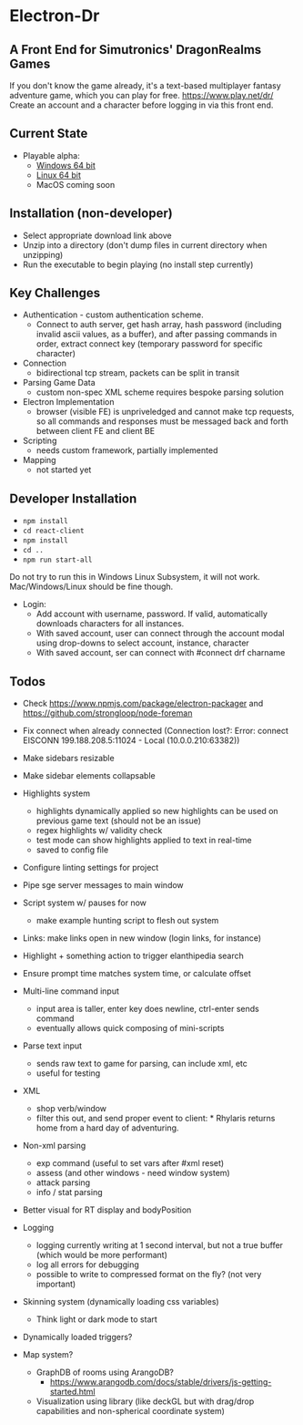 # Electron-Dr

## A Front End for Simutronics' DragonRealms Games
If you don't know the game already, it's a text-based multiplayer fantasy adventure game, which you can play for free. https://www.play.net/dr/ Create an account and a character before logging in via this front end.

## Current State
- Playable alpha:
  - [Windows 64 bit](https://drive.google.com/open?id=18pBQOA6ISHLldL7tHtSkUYgWEV3cKLJj)
  - [Linux 64 bit](https://drive.google.com/open?id=18pBQOA6ISHLldL7tHtSkUYgWEV3cKLJj)
  - MacOS coming soon  

## Installation (non-developer)
- Select appropriate download link above
- Unzip into a directory (don't dump files in current directory when unzipping)
- Run the executable to begin playing (no install step currently)

## Key Challenges
- Authentication - custom authentication scheme.
  - Connect to auth server, get hash array, hash password (including invalid ascii values, as a buffer), and after passing commands in order, extract connect key (temporary password for specific character)
- Connection
  - bidirectional tcp stream, packets can be split in transit
- Parsing Game Data
  - custom non-spec XML scheme requires bespoke parsing solution
- Electron Implementation
  - browser (visible FE) is unpriveledged and cannot make tcp requests, so all commands and responses must be messaged back and forth between client FE and client BE
- Scripting
  - needs custom framework, partially implemented
- Mapping
  - not started yet

## Developer Installation

- `npm install`
- `cd react-client`
- `npm install`
- `cd ..`
- `npm run start-all`

Do not try to run this in Windows Linux Subsystem, it will not work. Mac/Windows/Linux should be fine though.

- Login:
  - Add account with username, password. If valid, automatically downloads characters for all instances.
  - With saved account, user can connect through the account modal using drop-downs to select account, instance, character
  - With saved account, ser can connect with #connect drf charname

## Todos
- Check https://www.npmjs.com/package/electron-packager and https://github.com/strongloop/node-foreman
- Fix connect when already connected (Connection lost?: Error: connect EISCONN 199.188.208.5:11024 - Local (10.0.0.210:63382))

- Make sidebars resizable
- Make sidebar elements collapsable

- Highlights system
  - highlights dynamically applied so new highlights can be used on previous game text (should not be an issue)
  - regex highlights w/ validity check
  - test mode can show highlights applied to text in real-time
  - saved to config file

- Configure linting settings for project

- Pipe sge server messages to main window

- Script system w/ pauses for now
  - make example hunting script to flesh out system

- Links: make links open in new window (login links, for instance)

- Highlight + something action to trigger elanthipedia search

- Ensure prompt time matches system time, or calculate offset

- Multi-line command input
  - input area is taller, enter key does newline, ctrl-enter sends command
  - eventually allows quick composing of mini-scripts

- Parse text input
  - sends raw text to game for parsing, can include xml, etc
  - useful for testing

- XML
  - shop verb/window
  - filter this out, and send proper event to client:
  <pushStream id="logons"/> * Rhylaris returns home from a hard day of adventuring.
  <popStream/>

- Non-xml parsing
  - exp command (useful to set vars after #xml reset)
  - assess (and other windows - need window system)
  - attack parsing
  - info / stat parsing

- Better visual for RT display and bodyPosition

- Logging
  - logging currently writing at 1 second interval, but not a true buffer (which would be more performant)
  - log all errors for debugging
  - possible to write to compressed format on the fly? (not very important)

- Skinning system (dynamically loading css variables)

  - Think light or dark mode to start

- Dynamically loaded triggers?

- Map system?

  - GraphDB of rooms using ArangoDB?
    - https://www.arangodb.com/docs/stable/drivers/js-getting-started.html
  - Visualization using library (like deckGL but with drag/drop capabilities and non-spherical coordinate system)


